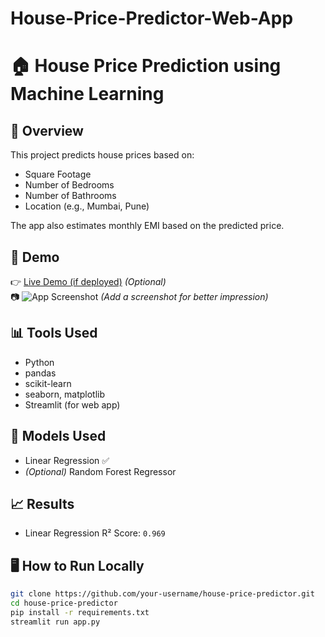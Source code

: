 # House-Price-Predictor-Web-App
# 🏠 House Price Prediction using Machine Learning

## 📌 Overview
This project predicts house prices based on:
- Square Footage
- Number of Bedrooms
- Number of Bathrooms
- Location (e.g., Mumbai, Pune)

The app also estimates monthly EMI based on the predicted price.

## 🚀 Demo
👉 [Live Demo (if deployed)](https://share.streamlit.io/...) *(Optional)*  
📷 ![App Screenshot](screenshot.png) *(Add a screenshot for better impression)*

## 📊 Tools Used
- Python
- pandas
- scikit-learn
- seaborn, matplotlib
- Streamlit (for web app)

## 🧠 Models Used
- Linear Regression ✅
- *(Optional)* Random Forest Regressor

## 📈 Results
- Linear Regression R² Score: `0.969`

## 🖥️ How to Run Locally
```bash
git clone https://github.com/your-username/house-price-predictor.git
cd house-price-predictor
pip install -r requirements.txt
streamlit run app.py
